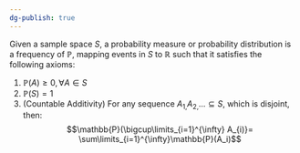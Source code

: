 ```yaml
---
dg-publish: true
---
```

Given a sample space $S$, a probability measure or probability distribution is a frequency of $\mathbb{P}$, mapping events in $S$ to $\mathbb{R}$ such that it satisfies the following axioms:
1. $\mathbb{P}(A)\ge 0, \forall A\in S$
2. $\mathbb{P}(S)=1$
3. (Countable Additivity) For any sequence $A_{1,}A_{2,}... \subseteq S$, which is disjoint, then:$$\mathbb{P}(\bigcup\limits_{i=1}^{\infty} A_{i)}= \sum\limits_{i=1}^{\infty}\mathbb{P}(A_i)$$